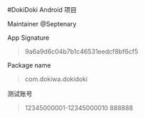 #DokiDoki Android 项目

Maintainer @Septenary

App Signature
> 9a6a9d6c04b7b1c46531eedcf8bf6cf5

Package name
> com.dokiwa.dokidoki

测试账号
> 12345000001-12345000010
> 888888